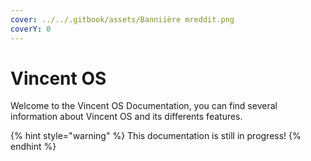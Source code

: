 ```yaml
---
cover: ../../.gitbook/assets/Banniière mreddit.png
coverY: 0
---
```


# Vincent OS

Welcome to the Vincent OS Documentation, you can find several information about Vincent OS and its differents features.

{% hint style="warning" %}
This documentation is still in progress!
{% endhint %}
